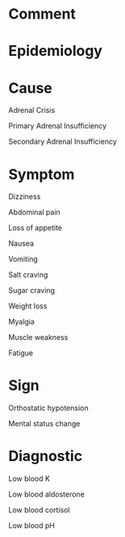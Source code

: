 # Comment

# Epidemiology

# Cause

Adrenal Crisis

Primary Adrenal Insufficiency

Secondary Adrenal Insufficiency

# Symptom

Dizziness

Abdominal pain

Loss of appetite

Nausea

Vomiting

Salt craving

Sugar craving

Weight loss

Myalgia

Muscle weakness

Fatigue

# Sign

Orthostatic hypotension

Mental status change

# Diagnostic

Low blood K

Low blood aldosterone

Low blood cortisol

Low blood pH
